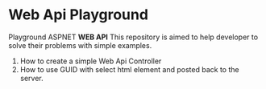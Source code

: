 # Web Api Playground
Playground ASPNET **WEB API**
This repository is aimed to help developer to solve their problems with simple examples.
1. How to create a simple Web Api Controller
2. How to use GUID with select html element and posted back to the server.
